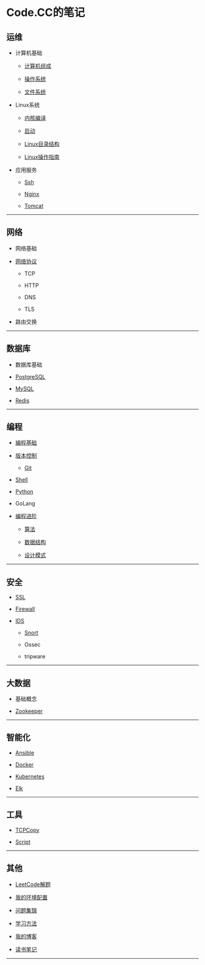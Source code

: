 # Code.CC的笔记

## 运维

* 计算机基础

    * [计算机组成](operation/Basic/constitute.md)

	* [操作系统](operation/Basic/opreatingSystem.md)

	* [文件系统](operation/Basic/fileSystem.md)

* Linux系统

    * [内核编译](operation/Linux/kernel.md)

    * [启动](operation/Linux/start.md)

    * [Linux目录结构](operation/Linux/directoryStructure.md)

    * [Linux操作指南](operation/Linux/GuideBook/operation.md)

* 应用服务

	* [Ssh](operation/Application/ssh.md)

	* [Nginx](operation/Application/nginx.md)

	* [Tomcat](operation/Application/tomcat.md)


***

## 网络

* 网络基础

* [网络协议]()

	* TCP

	* HTTP

	* DNS

	* TLS

* 路由交换

***

## 数据库

* 数据库基础

* [PostgreSQL](database/PostgreSQL/postgresql.md)

* [MySQL](database/Mysql/mysql.md)

* [Redis](database/Redis/redis.md)

***

## 编程

* [编程基础](development/Basic/README.md)

* [版本控制](development/RevisionControl/README.md)

	* [Git](development/RevisionControl/git.md)

* [Shell](development/Shell/README.md)

* [Python](development/Python/README.md)

* GoLang

* [编程进阶]()

	* [算法](development/Advanced/Algorithm/algorithm.md)

	* [数据结构](development/Advanced/DataStructure/datastructure.md)

	* [设计模式](development/Advanced/Design/README.md)

***

## 安全

* [SSL](security/ssl.md)

* [Firewall](security/Firewall/README.md)

* [IDS](security/IDS/README.md)
	
	* [Snort](security/IDS/Snort/snort.md)

	* Ossec

	* tripware

***

## 大数据

* 基础概念

* [Zookeeper](bigdata/Zookeeper/zookeeper.md)

***

## 智能化

* [Ansible](intelligent/Ansible/ansible.md)

* [Docker](intelligent/Docker/docker.md)

* [Kubernetes](intelligent/Kubernetes/kubernetes.md)

* [Elk](intelligent/Elk/elk.md)

***

## 工具

* [TCPCopy](tool/tcpcopy.md)

* [Script](tool/Script/script.md)

***

## 其他

* [LeetCode解题](https://github.com/Code-CC/leetcode)

* [我的环境配置](other/MyConfig/config.md)

* [问题集锦](other/Solution/README.md)

* [学习方法](other/learnMethod.md)

* [我的博客](http://blog.codecc.org)

* [读书笔记](other/BookNotes/bookNotes.md)

***

